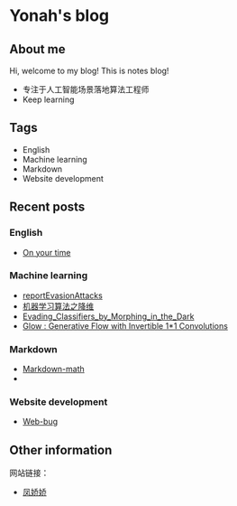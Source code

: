 # Yonah's blog

## About me
Hi, welcome to my blog! This is notes blog! 
- 专注于人工智能场景落地算法工程师
- Keep learning

## Tags
- English
- Machine learning
- Markdown
- Website development



## Recent posts
### English

- [On your time](./English/yonah01.md ) 

 

### Machine learning
- [reportEvasionAttacks](./Machine_learning/reportEvasionAttacks.md ) 
- [机器学习算法之降维](./Machine_learning/机器学习算法之降维.md ) 
- [Evading_Classifiers_by_Morphing_in_the_Dark](./Machine_learning/Evading_Classifiers_by_Morphing_in_the_Dark.md ) 
- [Glow : Generative Flow with Invertible 1*1 Convolutions]()

### Markdown
  - [Markdown-math](./note_library/markdown-math.md)
  - 
### Website development
  - [Web-bug](./Web_bugs/web-bug.md )


## Other information
网站链接：
- [凤娇娇](https://yonahwang.github.io/)